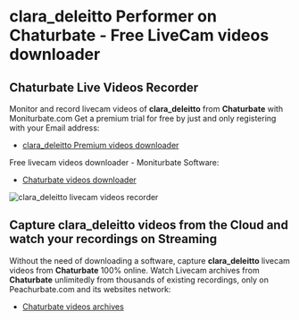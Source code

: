 # clara_deleitto Performer on Chaturbate - Free LiveCam videos downloader

## Chaturbate Live Videos Recorder

Monitor and record livecam videos of **clara_deleitto** from **Chaturbate** with Moniturbate.com
Get a premium trial for free by just and only registering with your Email address:
* [clara_deleitto Premium videos downloader](https://moniturbate.com/request-demo-licence-key.html)

Free livecam videos downloader - Moniturbate Software:
* [Chaturbate videos downloader](https://moniturbate.com/moniturbate-download-software.html)

![clara_deleitto livecam videos recorder](https://peachurnet.com/templates/moniturbate-software.png)


## Capture clara_deleitto videos from the Cloud and watch your recordings on Streaming

Without the need of downloading a software, capture **clara_deleitto** livecam videos from **Chaturbate** 100% online.
Watch Livecam archives from **Chaturbate** unlimitedly from thousands of existing recordings, only on Peachurbate.com and its websites network:
* [Chaturbate videos archives](https://peachurnet.com/)